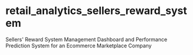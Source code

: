 # retail_analytics_sellers_reward_system
Sellers' Reward System Management Dashboard and Performance Prediction System for an Ecommerce Marketplace Company

